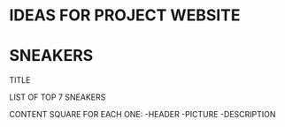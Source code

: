 # IDEAS FOR PROJECT WEBSITE
# SNEAKERS  

TITLE

LIST OF TOP 7 SNEAKERS

CONTENT SQUARE FOR EACH ONE:
-HEADER 
-PICTURE
-DESCRIPTION


